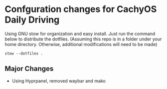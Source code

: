 # Confguration changes for CachyOS Daily Driving
Using GNU stow for organization and easy install.
Just run the command below to distribute the dotfiles. (Assuming this repo is in a folder under your home directory. Otherwise, additional modifications will need to be made)

```
stow --dotfiles .
```
## Major Changes
- Using Hyprpanel, removed waybar and mako


